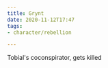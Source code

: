 ```yaml
---
title: Grynt
date: 2020-11-12T17:47
tags:
- character/rebellion

---
```


Tobial's coconspirator, gets killed

